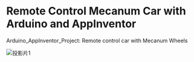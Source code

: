 # Remote Control Mecanum Car with Arduino and AppInventor
Arduino_AppInventor_Project: Remote control car with Mecanum Wheels

![投影片1](https://github.com/LeoOuO/2023Mecanum_Car/assets/93064555/7d672981-1a6e-4e94-90d2-4ab288fe591f)
